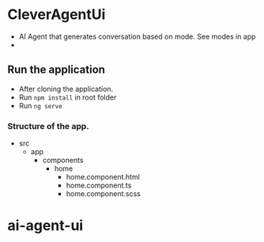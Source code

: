 # CleverAgentUi
-  AI Agent that generates conversation based on mode. See modes in app
-  
## Run the application
-   After cloning the application. 
- Run `npm install` in root folder
- Run `ng serve`

### Structure of the app.

- src 
  -  app 
     -   components 
         -    home 
              -  home.component.html  
              -  home.component.ts
              -  home.component.scss 




# ai-agent-ui
